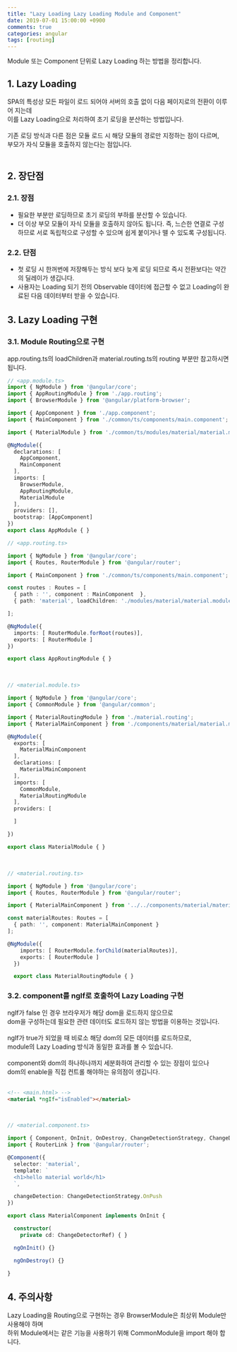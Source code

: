 ```yaml
---
title: "Lazy Loading Lazy Loading Module and Component"
date: 2019-07-01 15:00:00 +0900
comments: true
categories: angular
tags: [routing]
---
```


Module 또는 Component 단위로 Lazy Loading 하는 방법을 정리합니다. <br>



## 1. Lazy Loading

SPA의 특성상 모든 파일이 로드 되어야 서버의 호출 없이 다음 페이지로의 전환이 이루어 지는데<br>이를 Lazy Loading으로 처리하여 초기 로딩을 분산하는 방법입니다.<br><br>
기존 로딩 방식과 다른 점은 모듈 로드 시 해당 모듈의 경로만 지정하는 점이 다르며,<br>부모가 자식 모듈을 호출하지 않는다는 점입니다.<br>
<br>

## 2. 장단점

### 2.1. 장점

- 필요한 부분만 로딩하므로 초기 로딩의 부하를 분산할 수 있습니다.
- 더 이상 부모 모듈이 자식 모듈을 호출하지 않아도 됩니다. 즉, 느슨한 연결로 구성하므로 서로 독립적으로 구성할 수 있으며 쉽게 붙이거나 뗄 수 있도록 구성됩니다.


### 2.2. 단점

- 첫 로딩 시 한꺼번에 저장해두는 방식 보다 늦게 로딩 되므로 즉시 전환보다는 약간의 딜레이가 생깁니다. 
- 사용자는 Loading 되기 전의 Observable 데이터에 접근할 수 없고 Loading이 완료된 다음 데이터부터 받을 수 있습니다.

## 3. Lazy Loading 구현

### 3.1. Module Routing으로 구현

app.routing.ts의 loadChildren과 material.routing.ts의 routing 부분만 참고하시면 됩니다.<br>

```ts
// <app.module.ts>
import { NgModule } from '@angular/core';
import { AppRoutingModule } from './app.routing';
import { BrowserModule } from '@angular/platform-browser';

import { AppComponent } from './app.component';
import { MainComponent } from './common/ts/components/main.component';

import { MaterialModule } from './common/ts/modules/material/material.module';

@NgModule({
  declarations: [
    AppComponent,
    MainComponent
  ],
  imports: [
    BrowserModule,
    AppRoutingModule,
    MaterialModule
  ],
  providers: [],
  bootstrap: [AppComponent]
})
export class AppModule { }
```

```ts
// <app.routing.ts>

import { NgModule } from '@angular/core';
import { Routes, RouterModule } from '@angular/router';

import { MainComponent } from './common/ts/components/main.component';

const routes : Routes = [
  { path : '', component : MainComponent  },
  { path: 'material', loadChildren: './modules/material/material.module#MaterialModule' } // 모듈을 lazy Loading 한다.

];

@NgModule({
  imports: [ RouterModule.forRoot(routes)],
  exports: [ RouterModule ]
})

export class AppRoutingModule { }
```
<br>

```ts
// <material.module.ts>

import { NgModule } from '@angular/core';
import { CommonModule } from '@angular/common';

import { MaterialRoutingModule } from './material.routing';
import { MaterialMainComponent } from './components/material/material.main.component';

@NgModule({
  exports: [
    MaterialMainComponent
  ],
  declarations: [    
    MaterialMainComponent
  ],
  imports: [
    CommonModule,
    MaterialRoutingModule
  ],
  providers: [

  ]

})

export class MaterialModule { }
```
<br>

```ts
// <material.routing.ts>

import { NgModule } from '@angular/core';
import { Routes, RouterModule } from '@angular/router';

import { MaterialMainComponent } from '../../components/material/material.main.component';

const materialRoutes: Routes = [
  { path: '', component: MaterialMainComponent }
];

@NgModule({
    imports: [ RouterModule.forChild(materialRoutes)],
    exports: [ RouterModule ]
  })

  export class MaterialRoutingModule { }
```

### 3.2. component를 ngIf로 호출하여 Lazy Loading 구현

ngIf가 false 인 경우 브라우저가 해당 dom을 로드하지 않으므로 <br>dom을 구성하는데 필요한 관련 데이터도 로드하지 않는 방법을 이용하는 것입니다.<br><br>
ngIf가 true가 되었을 때 비로소 해당 dom의 모든 데이터를 로드하므로, <br>module의 Lazy Loading 방식과 동일한 효과를 볼 수 있습니다.<br><br>
component와 dom의 하나하나까지 세분화하여 관리할 수 있는 장점이 있으나 <br>dom의 enable을 직접 컨트롤 해야하는 유의점이 생깁니다.<br><br>

```html 
<!-- <main.html> -->
<material *ngIf="isEnabled"></material>
```
<br>

```ts
// <material.component.ts>

import { Component, OnInit, OnDestroy, ChangeDetectionStrategy, ChangeDetectorRef } from '@angular/core';
import { RouterLink } from '@angular/router';

@Component({
  selector: 'material',
  template: `
  <h1>hello material world</h1>
  `,

  changeDetection: ChangeDetectionStrategy.OnPush
})

export class MaterialComponent implements OnInit {

  constructor(
    private cd: ChangeDetectorRef) { }

  ngOnInit() {}

  ngOnDestroy() {}

}
```

## 4. 주의사항

Lazy Loading을 Routing으로 구현하는 경우 BrowserModule은 최상위 Module만 사용해야 하며 <br>하위 Module에서는 같은 기능을 사용하기 위해 CommonModule을 import 해야 합니다.<br>